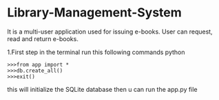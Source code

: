 # Library-Management-System
It is a multi-user application used for issuing e-books. User can request, read and return e-books.

1.First step
in the terminal run this following commands
python
```
>>>from app import *
>>>db.create_all()
>>>exit()
```

this will initialize the SQLite database then u can run the app.py file
